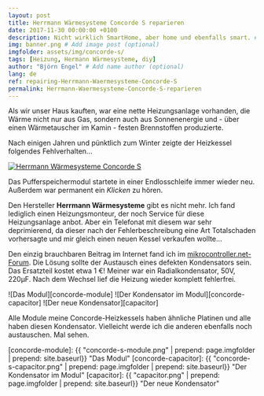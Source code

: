 ```yaml
---
layout: post
title: Herrmann Wärmesysteme Concorde S reparieren
date: 2017-11-30 00:00:00 +0100
description: Nicht wirklich SmartHome, aber home und ebenfalls smart. # Add post description (optional)
img: banner.png # Add image post (optional)
imgfolder: assets/img/concorde-s/
tags: [Heizung, Hermann Wärmesysteme, diy]
author: "Björn Engel" # Add name author (optional)
lang: de
ref: repairing-Herrmann-Waermesysteme-Concorde-S
permalink: Herrmann-Waermesysteme-Concorde-S-reparieren
---
```

Als wir unser Haus kauften, war eine nette Heizungsanlage vorhanden, die Wärme nicht nur aus Gas, sondern auch aus Sonnenenergie und - über einen Wärmetauscher im Kamin - festen Brennstoffen produzierte.

Nach einigen Jahren und pünktlich zum Winter zeigte der Heizkessel folgendes Fehlverhalten...

[![Herrmann Wärmesysteme Concorde S](https://img.youtube.com/vi/4VZAw-EzEAI/0.jpg)](https://www.youtube.com/watch?v=4VZAw-EzEAI)

Das Pufferspeichermodul startete in einer Endlosschleife immer wieder neu. Außerdem war permanent ein *Klicken* zu hören.

Den Hersteller **Herrmann Wärmesysteme** gibt es nicht mehr. Ich fand lediglich einen Heizungsmonteur, der noch Service für diese Heizungsanlage anbot. Aber ein Telefonat mit diesem war sehr deprimierend, da dieser nach der Fehlerbeschreibung eine Art Totalschaden vorhersagte und mir gleich einen neuen Kessel verkaufen wollte... 

Den einzig brauchbaren Beitrag im Internet fand ich im [mikrocontroller.net-Forum][mikrocontroller-net]. Die Lösung sollte der Austausch eines defekten Kondensators sein. Das Ersatzteil kostet etwa 1 €! Meiner war ein Radialkondensator, 50V, 220&micro;F. Nach dem Wechsel lief die Heizung wieder komplett fehlerfrei.

![Das Modul][concorde-module]
![Der Kondensator im Modul][concorde-capacitor]
![Der neue Kondensator][capacitor]

Alle Module meine Concorde-Heizkessels haben ähnliche Platinen und alle haben diesen Kondensator. Vielleicht werde ich die anderen ebenfalls noch austauschen. Mal sehen.



[mikrocontroller-net]: https://www.mikrocontroller.net/topic/287329
[concorde-module]: {{ "concorde-s-module.png" | prepend: page.imgfolder | prepend: site.baseurl}} "Das Modul"
[concorde-capacitor]: {{ "concorde-s-capacitor.png" | prepend: page.imgfolder | prepend: site.baseurl}} "Der Kondensator im Modul"
[capacitor]: {{ "capacitor.png" | prepend: page.imgfolder | prepend: site.baseurl}} "Der neue Kondensator"
